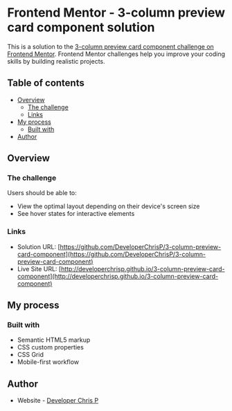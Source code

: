 # Frontend Mentor - 3-column preview card component solution

This is a solution to the [3-column preview card component challenge on Frontend Mentor](https://www.frontendmentor.io/challenges/3column-preview-card-component-pH92eAR2-). Frontend Mentor challenges help you improve your coding skills by building realistic projects.

## Table of contents

- [Overview](#overview)
  - [The challenge](#the-challenge)
  - [Links](#links)
- [My process](#my-process)
  - [Built with](#built-with)
- [Author](#author)

## Overview

### The challenge

Users should be able to:

- View the optimal layout depending on their device's screen size
- See hover states for interactive elements

### Links

- Solution URL: [https://github.com/DeveloperChrisP/3-column-preview-card-component](https://github.com/DeveloperChrisP/3-column-preview-card-component)
- Live Site URL: [http://developerchrisp.github.io/3-column-preview-card-component](http://developerchrisp.github.io/3-column-preview-card-component)

## My process

### Built with

- Semantic HTML5 markup
- CSS custom properties
- CSS Grid
- Mobile-first workflow

## Author

- Website - [Developer Chris P](http://developerchrisp.github.io/portfolio)
